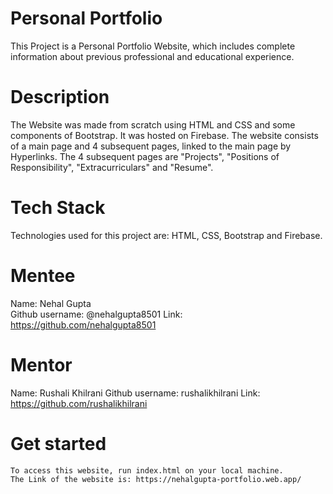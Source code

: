 

# Personal Portfolio
This Project is a Personal Portfolio Website, which includes complete information about previous professional and educational experience.

# Description
The Website was made from scratch using HTML and CSS and some components of Bootstrap. It was hosted on Firebase. The website consists of a main page and 4 subsequent pages, linked to the main page by Hyperlinks. The 4 subsequent pages are "Projects", "Positions of Responsibility", "Extracurriculars" and "Resume".

# Tech Stack
Technologies used for this project are: HTML, CSS, Bootstrap and Firebase. 

# Mentee
Name: Nehal Gupta  
Github username: @nehalgupta8501
Link: https://github.com/nehalgupta8501

# Mentor
Name: Rushali Khilrani
Github username: rushalikhilrani
Link: https://github.com/rushalikhilrani

# Get started
```
To access this website, run index.html on your local machine.
The Link of the website is: https://nehalgupta-portfolio.web.app/

```
